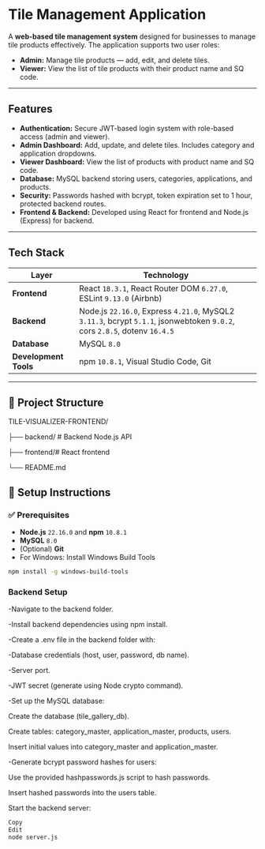 #  Tile Management Application

A **web-based tile management system** designed for businesses to manage tile products effectively. The application supports two user roles:

- **Admin:** Manage tile products — add, edit, and delete tiles.
- **Viewer:** View the list of tile products with their product name and SQ code.

---

##  Features

-  **Authentication:** Secure JWT-based login system with role-based access (admin and viewer).
-  **Admin Dashboard:** Add, update, and delete tiles. Includes category and application dropdowns.
-  **Viewer Dashboard:** View the list of products with product name and SQ code.
-  **Database:** MySQL backend storing users, categories, applications, and products.
-  **Security:** Passwords hashed with bcrypt, token expiration set to 1 hour, protected backend routes.
-  **Frontend & Backend:** Developed using React for frontend and Node.js (Express) for backend.

---

##  Tech Stack

| Layer        | Technology                            |
|---------------|----------------------------------------|
| **Frontend**  | React `18.3.1`, React Router DOM `6.27.0`, ESLint `9.13.0` (Airbnb) |
| **Backend**   | Node.js `22.16.0`, Express `4.21.0`, MySQL2 `3.11.3`, bcrypt `5.1.1`, jsonwebtoken `9.0.2`, cors `2.8.5`, dotenv `16.4.5` |
| **Database**  | MySQL `8.0`                           |
| **Development Tools** | npm `10.8.1`, Visual Studio Code, Git |

---

## 📁 Project Structure

TILE-VISUALIZER-FRONTEND/

├── backend/ # Backend Node.js API

├── frontend/# React frontend

└── README.md

## 🔧 Setup Instructions

### ✅ Prerequisites

- **Node.js** `22.16.0` and **npm** `10.8.1`
- **MySQL** `8.0`
- (Optional) **Git**
- For Windows: Install Windows Build Tools  
```bash
npm install -g windows-build-tools
```
### Backend Setup
-Navigate to the backend folder.

-Install backend dependencies using npm install.

-Create a .env file in the backend folder with:

  -Database credentials (host, user, password, db name).

  -Server port.

  -JWT secret (generate using Node crypto command).

-Set up the MySQL database:

   Create the database (tile_gallery_db).

   Create tables: category_master, application_master, products, users.

   Insert initial values into category_master and application_master.

-Generate bcrypt password hashes for users:

   Use the provided hashpasswords.js script to hash passwords.

   Insert hashed passwords into the users table.

Start the backend server:

```bash
Copy
Edit
node server.js
```
